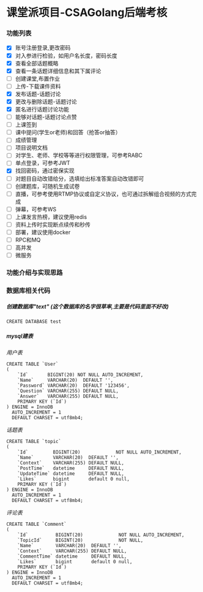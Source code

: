 # 课堂派项目-CSAGolang后端考核

### 功能列表

- [x] 账号注册登录,更改密码
- [x] 对入参进行检验，如用户名长度，密码长度
- [x] 查看全部话题概略
- [x] 查看一条话题详细信息和其下属评论
- [ ] 创建课堂,布置作业
- [ ] 上传-下载课件资料
- [x] 发布话题-话题讨论
- [x] 更改与删除话题-话题讨论
- [x] 匿名进行话题讨论功能
- [ ] 能够对话题-话题讨论点赞
- [ ] 上课签到
- [ ] 课中提问(学生or老师)和回答（抢答or抽答）
- [ ] 成绩管理
- [ ] 项目说明文档
- [ ] 对学生、老师、学校等等进行权限管理，可参考RABC
- [ ] 单点登录，可参考JWT
- [x] 找回密码，通过密保实现
- [ ] 对题目自动改错给分，选填给出标准答案自动改错即可
- [ ] 创建题库，可随机生成试卷
- [ ] 直播，可参考使用RTMP协议或自定义协议，也可通过拆解组合视频的方式完成
- [ ] 弹幕，可参考WS
- [ ] 上课发言热榜，建议使用redis
- [ ] 资料上传时实现断点续传和秒传
- [ ] 部署，建议使用docker
- [ ] RPC和MQ
- [ ] 高并发
- [ ] 微服务

### 功能介绍与实现思路

### 数据库相关代码

##### 创建数据库"text" (这个数据库的名字很草率,主要是代码里面不好改)

```mysql
CREATE DATABASE test
```

##### mysql建表

*用户表*

```mysql
CREATE TABLE `User`
(
    `Id`       BIGINT(20) NOT NULL AUTO_INCREMENT,
    `Name`     VARCHAR(20)  DEFAULT '',
    `Password` VARCHAR(20)  DEFAULT '123456',
    `Question` VARCHAR(255) DEFAULT NULL,
    `Answer`   VARCHAR(255) DEFAULT NULL,
    PRIMARY KEY (`Id`)
) ENGINE = InnoDB
  AUTO_INCREMENT = 1
  DEFAULT CHARSET = utf8mb4;
```

*话题表*

```mysql
CREATE TABLE `topic`
(
    `Id`         BIGINT(20)             NOT NULL AUTO_INCREMENT,
    `Name`       VARCHAR(20)  DEFAULT '',
    `Context`    VARCHAR(255) DEFAULT NULL,
    `PostTime`   datetime     DEFAULT NULL,
    `UpdateTime` datetime     DEFAULT NULL,
    `Likes`      bigint       default 0 null,
    PRIMARY KEY (`Id`)
) ENGINE = InnoDB
  AUTO_INCREMENT = 1
  DEFAULT CHARSET = utf8mb4;
```

*评论表*

```mysql
CREATE TABLE `Comment`
(
    `Id`          BIGINT(20)             NOT NULL AUTO_INCREMENT,
    `TopicId`     BIGINT(20)             NOT NULL,
    `Name`        VARCHAR(20)  DEFAULT '',
    `Context`     VARCHAR(255) DEFAULT NULL,
    `CommentTime` datetime     DEFAULT NULL,
    `Likes`       bigint       default 0 null,
    PRIMARY KEY (`Id`)
) ENGINE = InnoDB
  AUTO_INCREMENT = 1
  DEFAULT CHARSET = utf8mb4;
```
